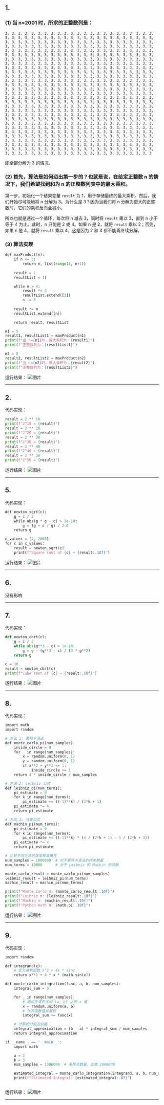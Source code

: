 ## 1.

### (1) 当 n=2001 时，所求的正整数列是：

```plain
3, 3, 3, 3, 3, 3, 3, 3, 3, 3, 3, 3, 3, 3, 3, 3, 3, 3, 3, 3, 3, 3, 3, 3, 3, 3, 3, 3, 3, 3, 3, 3, 3, 3, 3, 3, 3, 3, 3, 3, 3, 3, 3, 3, 3, 3, 3, 3, 3, 3, 3, 3, 3, 3, 3, 3, 3, 3, 3, 3, 3, 3, 3, 3, 3, 3, 3, 3, 3, 3, 3, 3, 3, 3, 3, 3, 3, 3, 3, 3, 3, 3, 3, 3, 3, 3, 3, 3, 3, 3, 3, 3, 3, 3, 3, 3, 3, 3, 3, 3, 3, 3, 3, 3, 3, 3, 3, 3, 3, 3, 3, 3, 3, 3, 3, 3, 3, 3, 3, 3, 3, 3, 3, 3, 3, 3, 3, 3, 3, 3, 3, 3, 3, 3, 3, 3, 3, 3, 3, 3, 3, 3, 3, 3, 3, 3, 3, 3, 3, 3, 3, 3, 3, 3, 3, 3, 3, 3, 3, 3, 3, 3, 3, 3, 3, 3, 3, 3, 3, 3, 3, 3, 3, 3, 3, 3, 3, 3, 3, 3, 3, 3, 3, 3, 3, 3, 3, 3, 3, 3, 3, 3, 3, 3, 3, 3, 3, 3, 3, 3, 3, 3, 3, 3, 3, 3, 3, 3, 3, 3, 3, 3, 3, 3, 3, 3, 3, 3, 3, 3, 3, 3, 3, 3, 3, 3, 3, 3, 3, 3, 3, 3, 3, 3, 3, 3, 3, 3, 3, 3, 3, 3, 3, 3, 3, 3, 3, 3, 3, 3, 3, 3, 3, 3, 3, 3, 3, 3, 3, 3, 3, 3, 3, 3, 3, 3, 3, 3, 3, 3, 3, 3, 3, 3, 3, 3, 3, 3, 3, 3, 3, 3, 3, 3, 3, 3, 3, 3, 3, 3, 3, 3, 3, 3, 3, 3, 3, 3, 3, 3, 3, 3, 3, 3, 3, 3, 3, 3, 3, 3, 3, 3, 3, 3, 3, 3, 3, 3, 3, 3, 3, 3, 3, 3, 3, 3, 3, 3, 3, 3, 3, 3, 3, 3, 3, 3, 3, 3, 3, 3, 3, 3, 3, 3, 3, 3, 3, 3, 3, 3, 3, 3, 3, 3, 3, 3, 3, 3, 3, 3, 3, 3, 3, 3, 3, 3, 3, 3, 3, 3, 3, 3, 3, 3, 3, 3, 3, 3, 3, 3, 3, 3, 3, 3, 3, 3, 3, 3, 3, 3, 3, 3, 3, 3, 3, 3, 3, 3, 3, 3, 3, 3, 3, 3, 3, 3, 3, 3, 3, 3, 3, 3, 3, 3, 3, 3, 3, 3, 3, 3, 3, 3, 3, 3, 3, 3, 3, 3, 3, 3, 3, 3, 3, 3, 3, 3, 3, 3, 3, 3, 3, 3, 3, 3, 3, 3, 3, 3, 3, 3, 3, 3, 3, 3, 3, 3, 3, 3, 3, 3, 3, 3, 3, 3, 3, 3, 3, 3, 3, 3, 3, 3, 3, 3, 3, 3, 3, 3, 3, 3, 3, 3, 3, 3, 3, 3, 3, 3, 3, 3, 3, 3, 3, 3, 3, 3, 3, 3, 3, 3, 3, 3, 3, 3, 3, 3, 3, 3, 3, 3, 3, 3, 3, 3, 3, 3, 3, 3, 3, 3, 3, 3, 3, 3, 3, 3, 3, 3, 3, 3, 3, 3, 3, 3, 3, 3, 3, 3, 3, 3, 3, 3, 3, 3, 3, 3, 3, 3, 3, 3, 3, 3, 3, 3, 3, 3, 3, 3, 3, 3, 3, 3, 3, 3, 3, 3, 3, 3, 3, 3, 3, 3, 3, 3, 3, 3, 3, 3, 3, 3, 3, 3, 3, 3, 3, 3, 3, 3, 3, 3, 3, 3, 3, 3, 3, 3, 3, 3, 3, 3, 3, 3, 3, 3, 3, 3, 3, 3, 3, 3, 3, 3, 3, 3, 3, 3, 3, 3, 3, 3, 3, 3, 3, 3, 3, 3, 3, 3, 3, 3, 3, 3, 3, 3, 3, 3, 3, 3, 3, 3, 3, 3, 3, 3, 3, 3, 3, 3, 3, 3, 3, 3, 3, 3, 3, 3, 3, 3, 3, 3, 3, 3, 3, 3, 3, 3, 3
```
即全部分解为 3 的情况。
### (2) 首先，算法是如何迈出第一步的？也就是说，在给定正整数 n 的情况下，我们希望找到和为 n 的正整数列表中的最大乘积。

第一步，初始化一个结果变量 `result` 为 1，用于存储最终的最大乘积。然后，我们开始尽可能地将 n 分解为 3。为什么是 3？因为当我们将 n 分解为更大的正整数时，它们的乘积反而会减小。

所以也就是通过一个循环，每次将 n 减去 3，同时将 `result` 乘以 3，直到 n 小于等于 4 为止。此时，n 只能是 2 或 4。如果 n 是 2，就将 `result` 乘以 2；否则，如果 n 是 4，就将 `result` 乘以 4。这是因为 2 和 4 都不能再继续分解。

### (3) 算法实现

```python
def maxProduct(n):
    if n <= 3:
        return n, list(range(1, n+1))
    
    result = 1
    resultList = []

    while n > 4:
        result *= 3
        resultList.extend([3])
        n -= 3
    
    result *= n
    resultList.extend([n])

    return result, resultList

n1 = 5
result1, resultList1 = maxProduct(n1)
print(f"当 n={n1}时，最大乘积为：{result1}")
print(f"正整数列为：{resultList1}")

n2 = 8
result2, resultList2 = maxProduct(n2)
print(f"当 n={n2}时，最大乘积为：{result2}")
print(f"正整数列为：{resultList2}")

```


运行结果：
![图片](https://github.com/Jinbao2333/DataScience2023/assets/138432032/a532e98c-4dae-4579-a0af-e82a8f361a9f)

---
## 2.

代码实现：

```python
result = 2 ** 10
print(f"2^10 = {result}")
result = 2 ** 20
print(f"2^20 = {result}")
result = 2 ** 30
print(f"2^30 = {result}")
result = 2 ** 40
print(f"2^40 = {result}")
result = 2 ** 50
print(f"2^50 = {result}")
```
运行结果：
![图片](https://github.com/Jinbao2333/DataScience2023/assets/138432032/6dc750f1-54db-4d2f-adb9-092e20cdbf07)

---
## 5.

代码实现：

```python
def newton_sqrt(c):
    g = c / 2
    while abs(g * g - c) > 1e-10:
        g = (g + c / g) / 2.0
    return g

c_values = [2, 2000]
for c in c_values:
    result = newton_sqrt(c)
    print(f"Square root of {c} ≈ {result:.10f}")
```
运行结果：
![图片](https://github.com/Jinbao2333/DataScience2023/assets/138432032/e1b200eb-5b22-4bbc-9e87-8a340ec6a2a2)

---
## 6.

没有影响


---
## 7.

代码实现：

```python
def newton_cbrt(c):
    g = c / 2
    while abs(g**3 - c) > 1e-10:
        g = g - (g**3 - c) / (3 * g**2)
    return g

c = 10
result = newton_cbrt(c)
print(f"Cube root of {c} ≈ {result:.10f}")
```
运行结果：
![图片](https://github.com/Jinbao2333/DataScience2023/assets/138432032/05d8c1b1-f2b3-40be-951d-b04a2fe0551f)

---
## 8.

代码实现：

```python
import math
import random

# 方法 1: 蒙特卡洛法
def monte_carlo_pi(num_samples):
    inside_circle = 0
    for _ in range(num_samples):
        x = random.uniform(0, 1)
        y = random.uniform(0, 1)
        if x**2 + y**2 <= 1:
            inside_circle += 1
    return 4 * inside_circle / num_samples

# 方法 2: Leibniz 公式
def leibniz_pi(num_terms):
    pi_estimate = 0
    for k in range(num_terms):
        pi_estimate += ((-1)**k) / (2*k + 1)
    pi_estimate *= 4
    return pi_estimate

# 方法 3: 马青公式
def machin_pi(num_terms):
    pi_estimate = 0
    for k in range(num_terms):
        pi_estimate += ((-1)**k) * (4 / (2*k + 1) - 1 / (2*k + 3))
    pi_estimate *= 4
    return pi_estimate

# 比较不同方法的效率和准确性
num_samples = 1000000  # 对于蒙特卡洛法的样本数量
num_terms = 10000      # 对于 Leibniz 和 Machin 的项数

monte_carlo_result = monte_carlo_pi(num_samples)
leibniz_result = leibniz_pi(num_terms)
machin_result = machin_pi(num_terms)

print(f"Monte Carlo π: {monte_carlo_result:.10f}")
print(f"Leibniz π: {leibniz_result:.10f}")
print(f"Machin π: {machin_result:.10f}")
print(f"Python math π: {math.pi:.10f}")
```
运行结果：
![图片](https://github.com/Jinbao2333/DataScience2023/assets/138432032/9da4a017-72cc-4870-943c-027821d3b287)

---
## 9.

代码实现：

```python
import random

def integrand(x):
    # 定义被积函数 x^2 + 4x * sinx
    return x**2 + 4 * x * (math.sin(x))

def monte_carlo_integration(func, a, b, num_samples):
    integral_sum = 0

    for _ in range(num_samples):
        # 随机生成在区间 [a, b] 上的 x 值
        x = random.uniform(a, b)
        # 计算函数值并累积
        integral_sum += func(x)

    # 计算积分的近似值
    integral_approximation = (b - a) * integral_sum / num_samples
    return integral_approximation

if __name__ == '__main__':
    import math

    a = 2
    b = 3
    num_samples = 1000000  # 采样点数量，此取 1000000

    estimated_integral = monte_carlo_integration(integrand, a, b, num_samples)
    print(f"Estimated Integral: {estimated_integral:.6f}")



```
运行结果：
![图片](https://github.com/Jinbao2333/DataScience2023/assets/138432032/eb5a6efc-9e9b-4554-aaab-01772e572fb0)

---
